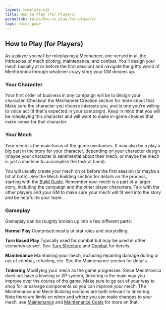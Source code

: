 ```yaml
---
layout: template.njk
title: How to Play (for Players)
permalink: rules/how-to-play-for-players/
tags: rules_page
---
```

## How to Play (for Players)

As a player you will be roleplaying a Mechaneer, one versed in all the intricacies of mech piloting, maintenance, and combat. You'll design your mech (usually at or before the first session) and navigate the gritty world of Mechtronica through whatever crazy story your GM dreams up.

### Your Character

Your first order of business in any campaign will be to design your character. Checkout the Mechaneer Creation section for more about that. Make sure the character you choose interests you, and is one you're willing to voice act (if that's expected in your campaign). Keep in mind that you will be roleplaying this character and will want to make in-game choices that make sense for that character.

### Your Mech

Your mech is the main focus of the game mechanics. It may also be a play a big part in the story for your character, depending on your character design (maybe your character is sentimental about their mech, or maybe the mech is just a machine to accomplish the task at hand).

You will usually create your mech on or before the first session (or maybe a bit of both). See the Mech Building section for details on the process, starting with the [Build Guide]({{site_url}}/rules/build-guide/). Remember your mech is a part of a larger story, including the campaign and the other player characters. Talk with the other players and your GM to make sure your mech will fit well into the story and be helpful to your team.

### Gameplay

Gameplay can be roughly broken up into a few different parts:

**Normal Play**
Comprised mostly of stat roles and storytelling.

**Turn Based Play**
Typically used for combat but may be used in other scenarios as well. See [Turn Structure]({{site_url}}/rules/turn-structure/) and [Combat]({{site_url}}/rules/combat/) for details.

**Maintenance**
Maintaining your mech, including repairing damage during or out of combat, refueling, etc. See the Maintenance section for details.

**Tinkering**
Modifying your mech as the game progresses. Since Mechtronica does not have a leveling or XP system, tinkering is the main way you improve over the course of the game. Make sure to go out of your way to shop for or salvage components so you can improve your mech. The Maintenance and Mech Building sections are both relevant to tinkering. Note there are limits on when and where you can make changes to your mech, see [Maintenance]({{site_url}}/rules/maintenance/) and [Maintenance Costs]({{site_url}}/rules/maintenance-costs/) for more on that.